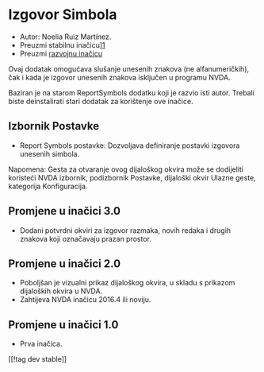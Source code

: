# Izgovor Simbola #
*	Autor: Noelia Ruiz Martínez.
*	Preuzmi stabilnu inačicu][1]
*	Preuzmi [razvojnu inačicu][2]

Ovaj dodatak omogućava slušanje unesenih znakova (ne alfanumeričkih), čak i
kada je izgovor unesenih znakova isključen u programu NVDA.

Baziran je na starom ReportSymbols dodatku koji je razvio isti
autor. Trebali biste deinstalirati stari dodatak za korištenje ove inačice.

## Izbornik Postavke  ##
*	Report Symbols postavke: Dozvoljava definiranje postavki izgovora unesenih
  simbola.

Napomena: Gesta za otvaranje ovog dijaloškog okvira može se dodijeliti
koristeći NVDA izbornik, podizbornik Postavke, dijaloški okvir Ulazne geste,
kategorija Konfiguracija.

## Promjene u inačici 3.0 ##
* Dodani potvrdni okviri za izgovor razmaka, novih redaka i drugih znakova
  koji označavaju prazan prostor.

## Promjene u inačici 2.0 ##
*	Poboljšan je vizualni prikaz dijaloškog okvira, u skladu s prikazom
  dijaloških okvira u NVDA.
*	Zahtijeva NVDA inačicu 2016.4 ili noviju.

## Promjene u inačici 1.0 ##
*	Prva inačica.

[[!tag dev stable]]

[1]: http://addons.nvda-project.org/files/get.php?file=rsy

[2]: http://addons.nvda-project.org/files/get.php?file=rsy-dev

